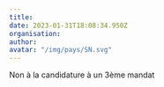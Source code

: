 ```yaml
---
title: 
date: 2023-01-31T18:08:34.950Z
organisation: 
author: 
avatar: "/img/pays/SN.svg"
---
```


Non à la candidature à un 3ème mandat 